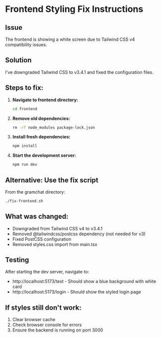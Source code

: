 # Frontend Styling Fix Instructions

## Issue
The frontend is showing a white screen due to Tailwind CSS v4 compatibility issues.

## Solution
I've downgraded Tailwind CSS to v3.4.1 and fixed the configuration files.

## Steps to fix:

1. **Navigate to frontend directory:**
   ```bash
   cd frontend
   ```

2. **Remove old dependencies:**
   ```bash
   rm -rf node_modules package-lock.json
   ```

3. **Install fresh dependencies:**
   ```bash
   npm install
   ```

4. **Start the development server:**
   ```bash
   npm run dev
   ```

## Alternative: Use the fix script
From the gramchat directory:
```bash
./fix-frontend.sh
```

## What was changed:
- Downgraded from Tailwind CSS v4 to v3.4.1
- Removed @tailwindcss/postcss dependency (not needed for v3)
- Fixed PostCSS configuration
- Removed styles.css import from main.tsx

## Testing
After starting the dev server, navigate to:
- http://localhost:5173/test - Should show a blue background with white card
- http://localhost:5173/login - Should show the styled login page

## If styles still don't work:
1. Clear browser cache
2. Check browser console for errors
3. Ensure the backend is running on port 3000